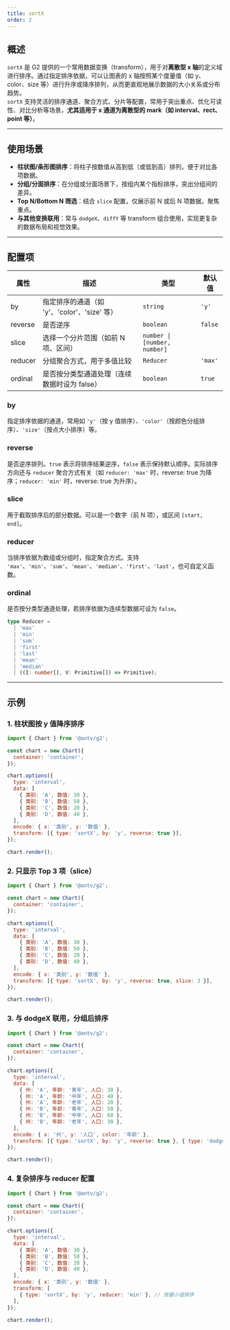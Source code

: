 ```yaml
---
title: sortX
order: 2
---
```


## 概述

`sortX` 是 G2 提供的一个常用数据变换（transform），用于对**离散型 x 轴**的定义域进行排序。通过指定排序依据，可以让图表的 x 轴按照某个度量值（如 y、color、size 等）进行升序或降序排列，从而更直观地展示数据的大小关系或分布趋势。  
`sortX` 支持灵活的排序通道、聚合方式、分片等配置，常用于突出重点、优化可读性、对比分析等场景，**尤其适用于 x 通道为离散型的 mark（如 interval、rect、point 等）**。

---

## 使用场景

- **柱状图/条形图排序**：将柱子按数值从高到低（或低到高）排列，便于对比各项数据。
- **分组/分面排序**：在分组或分面场景下，按组内某个指标排序，突出分组间的差异。
- **Top N/Bottom N 筛选**：结合 `slice` 配置，仅展示前 N 或后 N 项数据，聚焦重点。
- **与其他变换联用**：常与 `dodgeX`、`diffY` 等 transform 组合使用，实现更复杂的数据布局和视觉效果。

---

## 配置项

| 属性    | 描述                                         | 类型                         | 默认值  |
| ------- | -------------------------------------------- | ---------------------------- | ------- |
| by      | 指定排序的通道（如 'y'、'color'、'size' 等） | `string`                     | `'y'`   |
| reverse | 是否逆序                                     | `boolean`                    | `false` |
| slice   | 选择一个分片范围（如前 N 项、区间）          | `number \| [number, number]` |         |
| reducer | 分组聚合方式，用于多值比较                   | `Reducer`                    | `'max'` |
| ordinal | 是否按分类型通道处理（连续数据时设为 false） | `boolean`                    | `true`  |

### by

指定排序依据的通道，常用如 `'y'`（按 y 值排序）、`'color'`（按颜色分组排序）、`'size'`（按点大小排序）等。

### reverse

是否逆序排列。`true` 表示将排序结果逆序，`false` 表示保持默认顺序。实际排序方向还与 `reducer` 聚合方式有关（如 `reducer: 'max'` 时，reverse: true 为降序；`reducer: 'min'` 时，reverse: true 为升序）。

### slice

用于截取排序后的部分数据。可以是一个数字（前 N 项），或区间 `[start, end]`。

### reducer

当排序依据为数组或分组时，指定聚合方式。支持 `'max'`、`'min'`、`'sum'`、`'mean'`、`'median'`、`'first'`、`'last'`，也可自定义函数。

### ordinal

是否按分类型通道处理，若排序依据为连续型数据可设为 `false`。

```ts
type Reducer =
  | 'max'
  | 'min'
  | 'sum'
  | 'first'
  | 'last'
  | 'mean'
  | 'median'
  | ((I: number[], V: Primitive[]) => Primitive);
```

---

## 示例

### 1. 柱状图按 y 值降序排序

```js | ob { inject: true }
import { Chart } from '@antv/g2';

const chart = new Chart({
  container: 'container',
});

chart.options({
  type: 'interval',
  data: [
    { 类别: 'A', 数值: 30 },
    { 类别: 'B', 数值: 50 },
    { 类别: 'C', 数值: 20 },
    { 类别: 'D', 数值: 40 },
  ],
  encode: { x: '类别', y: '数值' },
  transform: [{ type: 'sortX', by: 'y', reverse: true }],
});

chart.render();
```

### 2. 只显示 Top 3 项（slice）

```js | ob { inject: true }
import { Chart } from '@antv/g2';

const chart = new Chart({
  container: 'container',
});

chart.options({
  type: 'interval',
  data: [
    { 类别: 'A', 数值: 30 },
    { 类别: 'B', 数值: 50 },
    { 类别: 'C', 数值: 20 },
    { 类别: 'D', 数值: 40 },
  ],
  encode: { x: '类别', y: '数值' },
  transform: [{ type: 'sortX', by: 'y', reverse: true, slice: 3 }],
});

chart.render();
```

### 3. 与 dodgeX 联用，分组后排序

```js | ob { inject: true }
import { Chart } from '@antv/g2';

const chart = new Chart({
  container: 'container',
});

chart.options({
  type: 'interval',
  data: [
    { 州: 'A', 年龄: '青年', 人口: 30 },
    { 州: 'A', 年龄: '中年', 人口: 40 },
    { 州: 'A', 年龄: '老年', 人口: 20 },
    { 州: 'B', 年龄: '青年', 人口: 50 },
    { 州: 'B', 年龄: '中年', 人口: 60 },
    { 州: 'B', 年龄: '老年', 人口: 30 },
  ],
  encode: { x: '州', y: '人口', color: '年龄' },
  transform: [{ type: 'sortX', by: 'y', reverse: true }, { type: 'dodgeX' }],
});

chart.render();
```

### 4. 复杂排序与 reducer 配置

```js | ob { inject: true }
import { Chart } from '@antv/g2';

const chart = new Chart({
  container: 'container',
});

chart.options({
  type: 'interval',
  data: [
    { 类别: 'A', 数值: 30 },
    { 类别: 'B', 数值: 50 },
    { 类别: 'C', 数值: 20 },
    { 类别: 'D', 数值: 40 },
  ],
  encode: { x: '类别', y: '数值' },
  transform: [
    { type: 'sortX', by: 'y', reducer: 'min' }, // 按最小值排序
  ],
});

chart.render();
```
